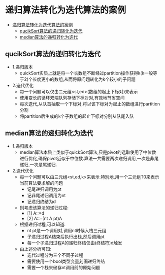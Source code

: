 # 递归算法转化为迭代算法的案例

- [递归算法转化为迭代算法的案例](#递归算法转化为迭代算法的案例)
  - [qucikSort算法的递归转化为迭代](#quciksort算法的递归转化为迭代)
  - [median算法的递归转化为迭代](#median算法的递归转化为迭代)

## qucikSort算法的递归转化为迭代

- 1.递归版本
  - quickSort实质上就是将一个长数组不断经过partition操作获得k(k一般等于2)个长度更小的数组,从而将原问题转化为k个较小的子问题
- 2.迭代优化
  - 每一个问题可以仅由二元组<st,ed>(数组的起止下标对)来表示
  - 使用变长的循环双端队列存储下标对对,有效地节省空间
  - 每次迭代,从队首抽取一个下标对,将以该下标对为起止的数组进行partition分割
  - 将partition后生成的k个子数组的起止下标对分别从队尾入队

## median算法的递归转化为迭代

- 1.递归版本
  - median算法本质上类似于quickSort算法,只是pivot的选取使用了中位数进行优化,确保pivot近似于中位数.算法一共需要两次递归调用,一次是非尾递归,一次是尾递归.
- 2.迭代优化
  - 每一个问题可以由三元组<st,ed,k>来表示.特别地,用一个三元组T0来表示当前算法要求解的问题
    - 记尾递归调用为pt
    - 记非尾递归调用为nt
    - 记递归终结为d
  - 则考虑该算法的递归过程:
    - [1] A::=d
    - [2] A::=(nt A pt)A
  - 根据递归过程,可以知道:
    - nt pt是一个调用对,调用nt时候入栈三元组
    - 子递归过程A结束后执行出栈,然后调用pt
    - 每一个子递归过程A的递归终结仅由(终结符)d触发
  - 由上述分析可知:
    - 迭代过程分为三个不同子过程
    - 需要使用一个bool类型变量刻画递归终结
    - 需要一个栈来储存nt调用前的原始问题
